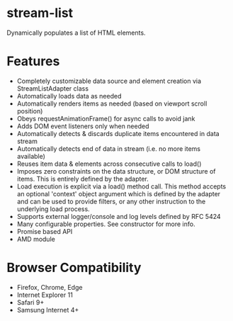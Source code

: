 # stream-list
Dynamically populates a list of HTML elements.

# Features
- Completely customizable data source and element creation via StreamListAdapter class
- Automatically loads data as needed
- Automatically renders items as needed (based on viewport scroll position)
- Obeys requestAnimationFrame() for async calls to avoid jank
- Adds DOM event listeners only when needed
- Automatically detects & discards duplicate items encountered in data stream
- Automatically detects end of data in stream (i.e. no more items available)
- Reuses item data & elements across consecutive calls to load()
- Imposes zero constraints on the data structure, or DOM structure of items. This is entirely defined by the adapter.
- Load execution is explicit via a load() method call. This method accepts an optional 'context' object argument which
    is defined by the adapter and can be used to provide filters, or any other instruction to the underlying load 
    process. 
- Supports external logger/console and log levels defined by RFC 5424
- Many configurable properties. See constructor for more info.
- Promise based API
- AMD module

# Browser Compatibility
- Firefox, Chrome, Edge
- Internet Explorer 11
- Safari 9+
- Samsung Internet 4+